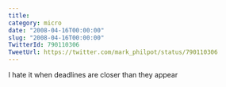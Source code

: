 ```yaml
---
title: 
category: micro
date: "2008-04-16T00:00:00"
slug: "2008-04-16T00:00:00"
TwitterId: 790110306
TweetUrl: https://twitter.com/mark_philpot/status/790110306
---
```


I hate it when deadlines are closer than they appear

